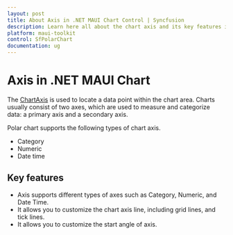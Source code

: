 ```yaml
---
layout: post
title: About Axis in .NET MAUI Chart Control | Syncfusion
description: Learn here all about the chart axis and its key features in the Syncfusion .NET MAUI Chart (SfPolarChart) control.
platform: maui-toolkit
control: SfPolarChart
documentation: ug
---
```


# Axis in .NET MAUI Chart

The [ChartAxis](https://help.syncfusion.com/cr/maui-toolkit/Syncfusion.Maui.Toolkit.Charts.ChartAxis.html) is used to locate a data point within the chart area. Charts usually consist of two axes, which are used to measure and categorize data: a primary axis and a secondary axis.

Polar chart supports the following types of chart axis.

* Category
* Numeric
* Date time

## Key features

* Axis supports different types of axes such as Category, Numeric, and Date Time.
* It allows you to customize the chart axis line, including grid lines, and tick lines.
* It allows you to customize the start angle of axis.